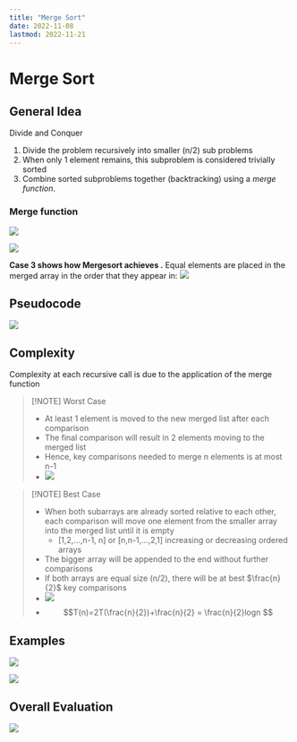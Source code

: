 ```yaml
---
title: "Merge Sort"
date: 2022-11-08
lastmod: 2022-11-21
---
```

# Merge Sort
## General Idea
Divide and Conquer
1. Divide the problem recursively into smaller (n/2) sub problems
2. When only 1 element remains, this subproblem is considered trivially sorted
3. Combine sorted subproblems together (backtracking) using a _merge function_.

### Merge function
![](https://i.imgur.com/9277bZh.png)

![](https://i.imgur.com/FjYLTRc.png)

**Case 3 shows how Mergesort achieves [](005%20Sorting%20Algorithms.md#^85ee66%20%7Cstability).** Equal elements are placed in the merged array in the order that they appear in:
![](https://i.imgur.com/uLjOcjg.png)

## Pseudocode
![](https://i.imgur.com/ugtAtdh.png)

## Complexity
Complexity at each recursive call is due to the application of the merge function

> [!NOTE] Worst Case
> - At least 1 element is moved to the new merged list after each comparison
> - The final comparison will result in 2 elements moving to the merged list
> - Hence, key comparisons needed to merge n elements is at most n-1
> - ![](https://i.imgur.com/NQwgyjU.png)	

> [!NOTE] Best Case
> - When both subarrays are already sorted relative to each other, each comparison will move one element from the smaller array into the merged list until it is empty
> 	- [1,2,...,n-1, n] or [n,n-1,...,2,1] increasing or decreasing ordered arrays
> - The bigger array will be appended to the end without further comparisons
> - If both arrays are equal size (n/2), there will be at best $\frac{n}{2}$ key comparisons
> - ![](https://i.imgur.com/Bl84J7j.png)
> - $$T(n)=2T(\frac{n}{2})+\frac{n}{2} = \frac{n}{2}logn $$

## Examples
![](https://i.imgur.com/K53iqhn.png)

![](https://i.imgur.com/jt6AttX.png)

## Overall Evaluation
![](https://i.imgur.com/Y9nfB9E.png)
